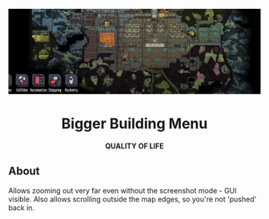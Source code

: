 <div align="center">

![image](./Preview/banner.png)

# Bigger Building Menu

**QUALITY OF LIFE**

</div>

## About
Allows zooming out very far even without the screenshot mode - GUI visible. Also allows scrolling outside the map edges, so you're not 'pushed' back in.